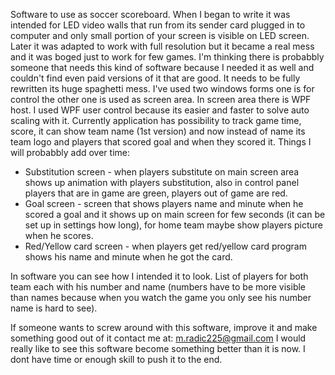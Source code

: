 Software to use as soccer scoreboard. When I began to write it was intended for LED video walls that run from its sender card plugged in to computer and only small portion of your
screen is visible on LED screen. Later it was adapted to work with full resolution but it became a real mess and it was boged just to work for few games.
I'm thinking there is probabbly someone that needs this kind of software because I needed it as well and couldn't find even paid versions of it that are good. It needs to be fully
rewritten its huge spaghetti mess. I've used two windows forms one is for control the other one is used as screen area. In screen area there is WPF host. I used WPF user control
because its easier and faster to solve auto scaling with it. Currently application has possibility to track game time, score, it can show team name (1st version) and now instead
of name its team logo and players that scored goal and when they scored it.
Things I will probabbly add over time:
* Substitution screen - when players substitute on main screen area shows up animation with players substitution, also in control panel players that are in game are green,
                        players out of game are red.
* Goal screen - screen that shows players name and minute when he scored a goal and it shows up on main screen for few seconds (it can be set up in settings how long), for
                home team maybe show players picture when he scores.
* Red/Yellow card screen - when players get red/yellow card program shows his name and minute when he got the card.

In software you can see how I intended it to look. List of players for both team each with his number and name (numbers have to be more visible than names because when you watch
the game you only see his number name is hard to see). 

If someone wants to screw around with this software, improve it and make something good out of it contact me at: m.radic225@gmail.com
I would really like to see this software become something better than it is now. I dont have time or enough skill to push it to the end.
